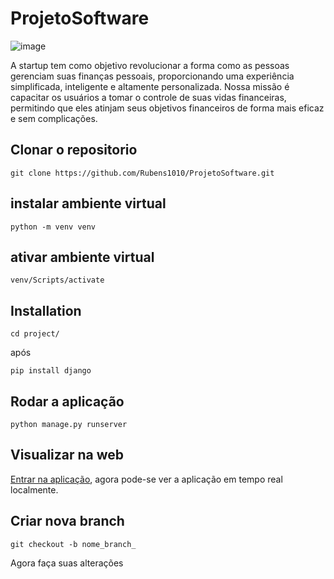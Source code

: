 # ProjetoSoftware

![image](https://github.com/Rubens1010/ProjetoSoftware/assets/124901479/7e1c8d53-9ded-4044-a2b2-8c73c1ef6432)


A startup tem como objetivo revolucionar a forma como as pessoas gerenciam suas finanças pessoais, proporcionando uma experiência simplificada, inteligente e altamente personalizada. Nossa missão é capacitar os usuários a tomar o controle de suas vidas financeiras, permitindo que eles atinjam seus objetivos financeiros de forma mais eficaz e sem complicações.

## Clonar o repositorio

```
git clone https://github.com/Rubens1010/ProjetoSoftware.git
```

## instalar ambiente virtual

```
python -m venv venv
```
## ativar ambiente virtual

```
venv/Scripts/activate
```

## Installation
```
cd project/
```
após

```
pip install django
```

## Rodar a aplicação

```
python manage.py runserver
```

## Visualizar na web

[Entrar na aplicação](http://127.0.0.1:8000/), agora pode-se ver a aplicação em tempo real localmente.

## Criar nova branch

```
git checkout -b nome_branch_
```

Agora faça suas alterações
